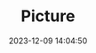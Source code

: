 ---
weight: 1
images:
- /images/edited/123.jpeg
title: Picture
date: 2023-12-09 14:04:50
tags: [luminarneo,work,ilce7m3,truck]
---